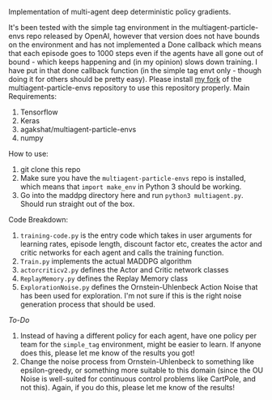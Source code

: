 Implementation of multi-agent deep deterministic policy gradients. 

It's been tested with the simple tag environment in the multiagent-particle-envs repo released by OpenAI, however that version does not have bounds on the environment and has not implemented a Done callback which means that each episode goes to 1000 steps even if the agents have all gone out of bound - which keeps happening and (in my opinion) slows down training. I have put in that done callback function (in the simple tag envt only - though doing it for others should be pretty easy). Please install [my fork](https://github.com/agakshat/multiagent-particle-envs.git) of the multiagent-particle-envs repository to use this repository properly. 
Main Requirements:
1. Tensorflow
2. Keras
3. agakshat/multiagent-particle-envs
4. numpy

How to use:

1. git clone this repo
2. Make sure you have the `multiagent-particle-envs` repo is installed, which means that `import make_env` in Python 3 should be working.
3. Go into the maddpg directory here and run `python3 multiagent.py`. Should run straight out of the box.

Code Breakdown:
1. `training-code.py` is the entry code which takes in user arguments for learning rates, episode length, discount factor etc, creates the actor and critic networks for each agent and calls the training function.
2. `Train.py` implements the actual MADDPG algorithm
3. `actorcriticv2.py` defines the Actor and Critic network classes
4. `ReplayMemory.py` defines the Replay Memory class
5. `ExplorationNoise.py` defines the Ornstein-Uhlenbeck Action Noise that has been used for exploration. I'm not sure if this is the right noise generation process that should be used.


*To-Do*
1. Instead of having a different policy for each agent, have one policy per team for the `simple_tag` environment, might be easier to learn. If anyone does this, please let me know of the results you got!
2. Change the noise process from Ornstein-Uhlenbeck to something like epsilon-greedy, or something more suitable to this domain (since the OU Noise is well-suited for continuous control problems like CartPole, and not this). Again, if you do this, please let me know of the results!
